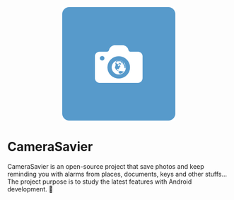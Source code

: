 
<p align="center"> 
  
  <img src="assets/icon.png" />
</div>

# CameraSavier

CameraSavier is an open-source project that save photos and keep reminding you with alarms from places, documents, keys and other stuffs... The project purpose is to study the latest features with Android development. 🚀
